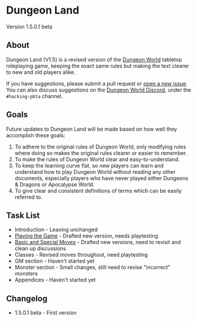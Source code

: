 # Dungeon Land

Version 1.5.0.1 beta

## About

Dungeon Land (V1.5) is a revised version of the [Dungeon World](https://dungeon-world.com) tabletop roleplaying game, keeping the exact same rules but making the text clearer to new and old players alike.

If you have suggestions, please submit a pull request or [open a new issue](https://github.com/AmasaDelano/dungeon-world-revised/issues). You can also discuss suggestions on the [Dungeon World Discord](https://discord.gg/8nPub3tjG2), under the `#hacking-pbta` channel.

## Goals

Future updates to Dungeon Land will be made based on how well they accomplish these goals:

1. To adhere to the original rules of Dungeon World, only modifying rules where doing so makes the original rules clearer or easier to remember.
2. To make the rules of Dungeon World clear and easy-to-understand.
3. To keep the learning curve flat, so new players can learn and understand how to play Dungeon World without reading any other documents, especially players who have never played either Dungeons & Dragons or Apocalypse World.
4. To give clear and consistent definitions of terms which can be easily referred to.

## Task List

- Introduction - Leaving unchanged
- [Playing the Game](https://github.com/AmasaDelano/dungeon-land/blob/master/markdown/02_Playing_the_Game.md) - Drafted new version, needs playtesting
- [Basic and Special Moves](https://github.com/AmasaDelano/dungeon-land/blob/master/markdown/05_Moves_Discussion.md) - Drafted new versions, need to revisit and clean up discussions
- Classes - Revised moves throughout, need playtesting
- GM section - Haven't started yet
- Monster section - Small changes, still need to revise "incorrect" monsters
- Appendices - Haven't started yet

## Changelog

- 1.5.0.1 beta - First version

